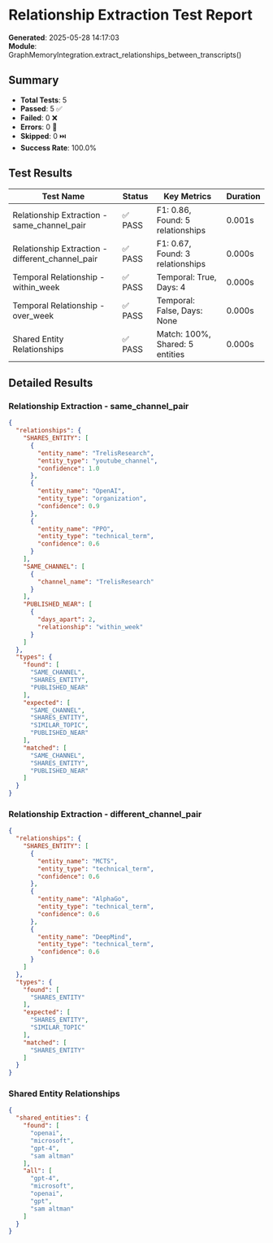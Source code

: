 # Relationship Extraction Test Report

**Generated**: 2025-05-28 14:17:03  
**Module**: GraphMemoryIntegration.extract_relationships_between_transcripts()

## Summary

- **Total Tests**: 5
- **Passed**: 5 ✅
- **Failed**: 0 ❌
- **Errors**: 0 🚫
- **Skipped**: 0 ⏭️
- **Success Rate**: 100.0%

## Test Results

| Test Name | Status | Key Metrics | Duration |
|-----------|--------|-------------|----------|
| Relationship Extraction - same_channel_pair | ✅ PASS | F1: 0.86, Found: 5 relationships | 0.001s |
| Relationship Extraction - different_channel_pair | ✅ PASS | F1: 0.67, Found: 3 relationships | 0.000s |
| Temporal Relationship - within_week | ✅ PASS | Temporal: True, Days: 4 | 0.000s |
| Temporal Relationship - over_week | ✅ PASS | Temporal: False, Days: None | 0.000s |
| Shared Entity Relationships | ✅ PASS | Match: 100%, Shared: 5 entities | 0.000s |

## Detailed Results

### Relationship Extraction - same_channel_pair
```json
{
  "relationships": {
    "SHARES_ENTITY": [
      {
        "entity_name": "TrelisResearch",
        "entity_type": "youtube_channel",
        "confidence": 1.0
      },
      {
        "entity_name": "OpenAI",
        "entity_type": "organization",
        "confidence": 0.9
      },
      {
        "entity_name": "PPO",
        "entity_type": "technical_term",
        "confidence": 0.6
      }
    ],
    "SAME_CHANNEL": [
      {
        "channel_name": "TrelisResearch"
      }
    ],
    "PUBLISHED_NEAR": [
      {
        "days_apart": 2,
        "relationship": "within_week"
      }
    ]
  },
  "types": {
    "found": [
      "SAME_CHANNEL",
      "SHARES_ENTITY",
      "PUBLISHED_NEAR"
    ],
    "expected": [
      "SAME_CHANNEL",
      "SHARES_ENTITY",
      "SIMILAR_TOPIC",
      "PUBLISHED_NEAR"
    ],
    "matched": [
      "SAME_CHANNEL",
      "SHARES_ENTITY",
      "PUBLISHED_NEAR"
    ]
  }
}
```

### Relationship Extraction - different_channel_pair
```json
{
  "relationships": {
    "SHARES_ENTITY": [
      {
        "entity_name": "MCTS",
        "entity_type": "technical_term",
        "confidence": 0.6
      },
      {
        "entity_name": "AlphaGo",
        "entity_type": "technical_term",
        "confidence": 0.6
      },
      {
        "entity_name": "DeepMind",
        "entity_type": "technical_term",
        "confidence": 0.6
      }
    ]
  },
  "types": {
    "found": [
      "SHARES_ENTITY"
    ],
    "expected": [
      "SHARES_ENTITY",
      "SIMILAR_TOPIC"
    ],
    "matched": [
      "SHARES_ENTITY"
    ]
  }
}
```

### Shared Entity Relationships
```json
{
  "shared_entities": {
    "found": [
      "openai",
      "microsoft",
      "gpt-4",
      "sam altman"
    ],
    "all": [
      "gpt-4",
      "microsoft",
      "openai",
      "gpt",
      "sam altman"
    ]
  }
}
```
